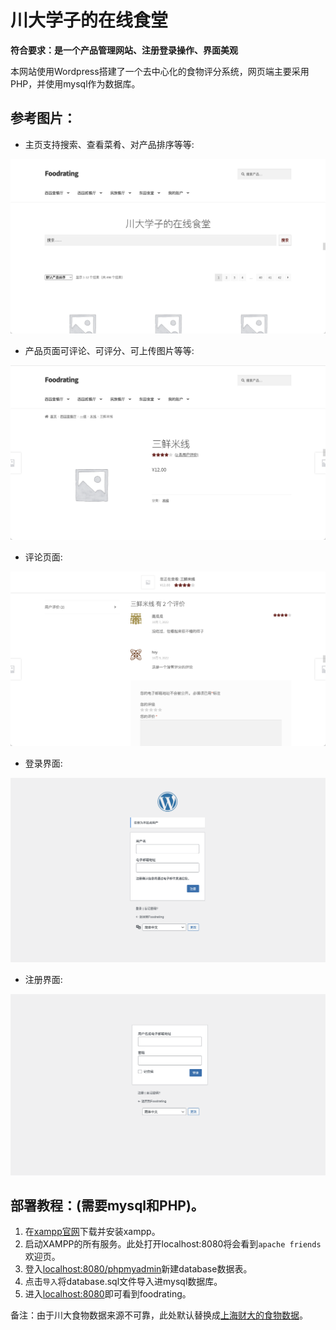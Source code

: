 # 川大学子的在线食堂

**符合要求：是一个产品管理网站、注册登录操作、界面美观**

本网站使用Wordpress搭建了一个去中心化的食物评分系统，网页端主要采用PHP，并使用mysql作为数据库。

## 参考图片：

- 主页支持搜索、查看菜肴、对产品排序等等:

![](https://github.com/dongguaguaguagua/FlyClubTest/blob/main/project1/images/1.png)

- 产品页面可评论、可评分、可上传图片等等:

![](https://github.com/dongguaguaguagua/FlyClubTest/blob/main/project1/images/2.png)

- 评论页面:

![](https://github.com/dongguaguaguagua/FlyClubTest/blob/main/project1/images/3.png)

- 登录界面:

![](https://github.com/dongguaguaguagua/FlyClubTest/blob/main/project1/images/register.png)

- 注册界面:

![](https://github.com/dongguaguaguagua/FlyClubTest/blob/main/project1/images/login.png)

## 部署教程：(需要mysql和PHP)。

<!-- ![1](https://pic.imgdb.cn/item/63c79cd3be43e0d30e2a71d2.png)-->

<!-- ![2](https://pic.imgdb.cn/item/63c79cd3be43e0d30e2a71c6.png)-->

<!-- ![3](https://pic.imgdb.cn/item/63c79cd3be43e0d30e2a71bf.png)-->

1. 在[xampp官网](https://www.apachefriends.org/index.html)下载并安装xampp。
2. 启动XAMPP的所有服务。此处打开localhost:8080将会看到`apache friends`欢迎页。
3. 登入[localhost:8080/phpmyadmin](localhost:8080/phpmyadmin)新建database数据表。
4. 点击`导入`将database.sql文件导入进mysql数据库。
5. 进入[localhost:8080](localhost:8080)即可看到foodrating。

备注：由于川大食物数据来源不可靠，此处默认替换成[上海财大的食物数据](http://www.rating.icu)。
